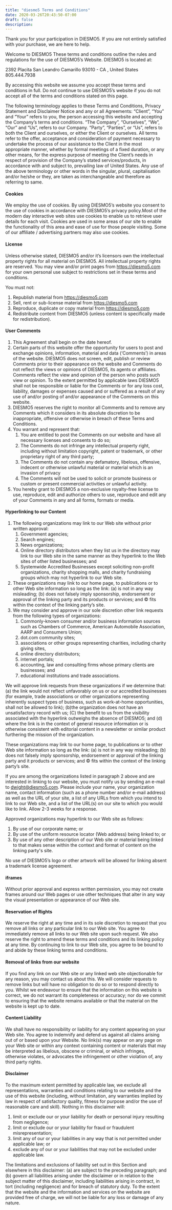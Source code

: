 ```yaml
---
title: "diesmo5 Terms and Conditions"
date: 2020-03-26T20:43:50-07:00
draft: false
description:
---
```


Thank you for your participation in DIESMO5. If you are not entirely satisfied with your purchase, we are here to help.

Welcome to DIESMO5
These terms and conditions outline the rules and regulations for the use of DIESMO5’s Website.
DIESMO5 is located at:

2392 Placita San Leandro Camarillo
93010 - CA , United States
805.444.7938

By accessing this website we assume you accept these terms and conditions in full. Do not continue to use DIESMO5’s website if you do not accept all of the terms and conditions stated on this page.

The following terminology applies to these Terms and Conditions, Privacy Statement and Disclaimer Notice and any or all Agreements: “Client”, “You” and “Your” refers to you, the person accessing this website and accepting the Company’s terms and conditions. “The Company”, “Ourselves”, “We”, “Our” and “Us”, refers to our Company. “Party”, “Parties”, or “Us”, refers to both the Client and ourselves, or either the Client or ourselves. All terms refer to the offer, acceptance and consideration of payment necessary to undertake the process of our assistance to the Client in the most appropriate manner, whether by formal meetings of a fixed duration, or any other means, for the express purpose of meeting the Client’s needs in respect of provision of the Company’s stated services/products, in accordance with and subject to, prevailing law of United States. Any use of the above terminology or other words in the singular, plural, capitalisation and/or he/she or they, are taken as interchangeable and therefore as referring to same.

#### Cookies
We employ the use of cookies. By using DIESMO5’s website you consent to the use of cookies in accordance with DIESMO5’s privacy policy.Most of the modern day interactive web sites use cookies to enable us to retrieve user details for each visit. Cookies are used in some areas of our site to enable the functionality of this area and ease of use for those people visiting. Some of our affiliate / advertising partners may also use cookies.

#### License
Unless otherwise stated, DIESMO5 and/or it’s licensors own the intellectual property rights for all material on DIESMO5. All intellectual property rights are reserved. You may view and/or print pages from https://diesmo5.com for your own personal use subject to restrictions set in these terms and conditions.

You must not:

1. Republish material from https://diesmo5.com
2. Sell, rent or sub-license material from https://diesmo5.com
3. Reproduce, duplicate or copy material from https://diesmo5.com
4. Redistribute content from DIESMO5 (unless content is specifically made for redistribution).

#### User Comments
1. This Agreement shall begin on the date hereof.
2. Certain parts of this website offer the opportunity for users to post and exchange opinions, information, material and data (‘Comments’) in areas of the website. DIESMO5 does not screen, edit, publish or review Comments prior to their appearance on the website and Comments do not reflect the views or opinions of DIESMO5, its agents or affiliates. Comments reflect the view and opinion of the person who posts such view or opinion. To the extent permitted by applicable laws DIESMO5 shall not be responsible or liable for the Comments or for any loss cost, liability, damages or expenses caused and or suffered as a result of any use of and/or posting of and/or appearance of the Comments on this website.
3. DIESMO5 reserves the right to monitor all Comments and to remove any Comments which it considers in its absolute discretion to be inappropriate, offensive or otherwise in breach of these Terms and Conditions.
4. You warrant and represent that:
   1. You are entitled to post the Comments on our website and have all necessary licenses and consents to do so;
   2. The Comments do not infringe any intellectual property right, including without limitation copyright, patent or trademark, or other proprietary right of any third party;
   3. The Comments do not contain any defamatory, libelous, offensive, indecent or otherwise unlawful material or material which is an invasion of privacy
   4. The Comments will not be used to solicit or promote business or custom or present commercial activities or unlawful activity.
5. You hereby grant to DIESMO5 a non-exclusive royalty-free license to use, reproduce, edit and authorize others to use, reproduce and edit any of your Comments in any and all forms, formats or media.

#### Hyperlinking to our Content
1. The following organizations may link to our Web site without prior written approval:
   1. Government agencies;
   2. Search engines;
   3. News organizations;
   4. Online directory distributors when they list us in the directory may link to our Web site in the same manner as they hyperlink to the Web sites of other listed businesses; and
   5. Systemwide Accredited Businesses except soliciting non-profit organizations, charity shopping malls, and charity fundraising groups which may not hyperlink to our Web site.
2. These organizations may link to our home page, to publications or to other Web site information so long as the link: (a) is not in any way misleading; (b) does not falsely imply sponsorship, endorsement or approval of the linking party and its products or services; and © fits within the context of the linking party’s site.
3. We may consider and approve in our sole discretion other link requests from the following types of organizations:
   1. Commonly-known consumer and/or business information sources such as Chambers of Commerce, American Automobile Association, AARP and Consumers Union;
   2. dot.com community sites;
   3. associations or other groups representing charities, including charity giving sites,
   4. online directory distributors;
   5. internet portals;
   6. accounting, law and consulting firms whose primary clients are businesses; and
   7. educational institutions and trade associations.

We will approve link requests from these organizations if we determine that: (a) the link would not reflect unfavorably on us or our accredited businesses (for example, trade associations or other organizations representing inherently suspect types of business, such as work-at-home opportunities, shall not be allowed to link); (b)the organization does not have an unsatisfactory record with us; (C) the benefit to us from the visibility associated with the hyperlink outweighs the absence of DIESMO5; and (d) where the link is in the context of general resource information or is otherwise consistent with editorial content in a newsletter or similar product furthering the mission of the organization.

These organizations may link to our home page, to publications or to other Web site information so long as the link: (a) is not in any way misleading; (b) does not falsely imply sponsorship, endorsement or approval of the linking party and it products or services; and © fits within the context of the linking party’s site.

If you are among the organizations listed in paragraph 2 above and are interested in linking to our website, you must notify us by sending an e-mail to dwight@diesmo5.com. Please include your name, your organization name, contact information (such as a phone number and/or e-mail address) as well as the URL of your site, a list of any URLs from which you intend to link to our Web site, and a list of the URL(s) on our site to which you would like to link. Allow 2-3 weeks for a response.

Approved organizations may hyperlink to our Web site as follows:
1. By use of our corporate name; or
2. By use of the uniform resource locator (Web address) being linked to; or
3. By use of any other description of our Web site or material being linked to that makes sense within the context and format of content on the linking party's site.

No use of DIESMO5’s logo or other artwork will be allowed for linking absent a trademark license agreement.

#### iframes
Without prior approval and express written permission, you may not create frames around our Web pages or use other techniques that alter in any way the visual presentation or appearance of our Web site.

#### Reservation of Rights
We reserve the right at any time and in its sole discretion to request that you remove all links or any particular link to our Web site. You agree to immediately remove all links to our Web site upon such request. We also reserve the right to amend these terms and conditions and its linking policy at any time. By continuing to link to our Web site, you agree to be bound to and abide by these linking terms and conditions.

#### Removal of links from our website
If you find any link on our Web site or any linked web site objectionable for any reason, you may contact us about this. We will consider requests to remove links but will have no obligation to do so or to respond directly to you. Whilst we endeavour to ensure that the information on this website is correct, we do not warrant its completeness or accuracy; nor do we commit to ensuring that the website remains available or that the material on the website is kept up to date.

#### Content Liability
We shall have no responsibility or liability for any content appearing on your Web site. You agree to indemnify and defend us against all claims arising out of or based upon your Website. No link(s) may appear on any page on your Web site or within any context containing content or materials that may be interpreted as libelous, obscene or criminal, or which infringes, otherwise violates, or advocates the infringement or other violation of, any third party rights.

#### Disclaimer
To the maximum extent permitted by applicable law, we exclude all representations, warranties and conditions relating to our website and the use of this website (including, without limitation, any warranties implied by law in respect of satisfactory quality, fitness for purpose and/or the use of reasonable care and skill). Nothing in this disclaimer will:

1. limit or exclude our or your liability for death or personal injury resulting from negligence;
2. limit or exclude our or your liability for fraud or fraudulent misrepresentation;
3. limit any of our or your liabilities in any way that is not permitted under applicable law; or
4. exclude any of our or your liabilities that may not be excluded under applicable law.

The limitations and exclusions of liability set out in this Section and elsewhere in this disclaimer: (a) are subject to the preceding paragraph; and (b) govern all liabilities arising under the disclaimer or in relation to the subject matter of this disclaimer, including liabilities arising in contract, in tort (including negligence) and for breach of statutory duty. To the extent that the website and the information and services on the website are provided free of charge, we will not be liable for any loss or damage of any nature.

